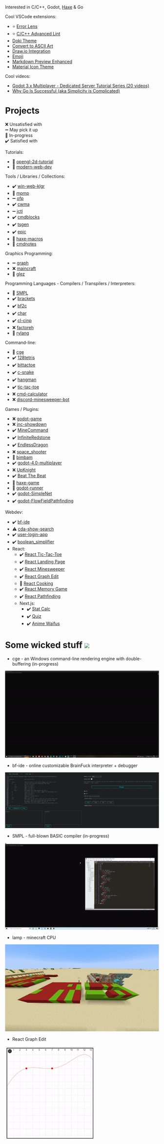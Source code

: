 Interested in C/C++, Godot, [Haxe](https://haxe.org/) & Go

Cool VSCode extensions:
- ⭐ [Error Lens](https://marketplace.visualstudio.com/items?itemName=usernamehw.errorlens)
- ⭐ [C/C++ Advanced Lint](https://marketplace.visualstudio.com/items?itemName=jbenden.c-cpp-flylint)
- [Doki Theme](https://marketplace.visualstudio.com/items?itemName=unthrottled.doki-theme)
- [Convert to ASCII Art](https://marketplace.visualstudio.com/items?itemName=BitBelt.converttoasciiart)
- [Draw.io Integration](https://marketplace.visualstudio.com/items?itemName=hediet.vscode-drawio)
- [Emoji](https://marketplace.visualstudio.com/items?itemName=Perkovec.emoji)
- [Markdown Preview Enhanced](https://marketplace.visualstudio.com/items?itemName=shd101wyy.markdown-preview-enhanced)
- [Material Icon Theme](https://marketplace.visualstudio.com/items?itemName=PKief.material-icon-theme)

Cool videos:
- [Godot 3.x Multiplayer - Dedicated Server Tutorial Series (20 videos)](https://www.youtube.com/watch?v=lnFN6YabFKg&list=PLZ-54sd-DMAKU8Neo5KsVmq8KtoDkfi4s)
- [Why Go Is Successful (aka Simplicity is Complicated)](https://www.youtube.com/watch?v=k9Zbuuo51go)

# Projects

❌ Unsatisfied with  
➖ May pick it up  
🚧 In-progress  
✔️ Satisfied with

Tutorials:
- 🚧 [opengl-2d-tutorial](https://www.github.com/kvbc/opengl-2d-tutorial)
- 🚧 [modern-web-dev](https://github.com/kvbc/modern-web-dev)

Tools / Libraries / Collections:
- ✔️ [win-web-klgr](https://www.github.com/kvbc/win-web-klgr)
- 🚧 [mpmp](https://www.github.com/kvbc/mpmp)
- ➖ [ofp](https://www.github.com/kvbc/ofp)
- ✔️ [cwma](https://www.github.com/kvbc/cwma)
- ➖ [jctl](https://www.github.com/kvbc/jctl)
- ✔️ [cmdblocks](https://www.github.com/kvbc/cmdblocks)
- ✔️ [tsgen](https://www.github.com/kvbc/tsgen)
- ✔️ [epic](https://www.github.com/kvbc/epic)
- 🚧 [haxe-macros](https://www.github.com/kvbc/haxe-macros)
- 🚧 [cmdnotes](https://github.com/kvbc/cmdnotes/)

Graphics Programming:
- ➖ [graph](https://www.github.com/kvbc/graph)
- ❌ [maincraft](https://www.github.com/kvbc/maincraft)
- 🚧 [glez](https://www.github.com/kvbc/glez)

Programming Languages - Compilers / Transpilers / Interpreters:
- 🚧 [SMPL](https://www.github.com/kvbc/smpl)
- ✔️ [brackets](https://www.github.com/kvbc/brackets) 
- ✔️ [bf2c](https://www.github.com/kvbc/bf2c)
- ✔️ [char](https://www.github.com/kvbc/char)
- ✔️ [cl-cinp](https://www.github.com/kvbc/cl-cinp)
- ❌ [factoreh](https://www.github.com/kvbc/factoreh)
- 🚧 [rylang](https://www.github.com/kvbc/rylang)

Command-line:
- 🚧 [cge](https://www.github.com/kvbc/cge)
- ✔️ [128tetris](https://www.github.com/kvbc/128tetris)
- ✔️ [bittactoe](https://www.github.com/kvbc/bittactoe)
- ✔️ [c-snake](https://www.github.com/kvbc/c-snake)
- ✔️ [hangman](https://www.github.com/kvbc/hangman)
- ✔️ [tic-tac-toe](https://www.github.com/kvbc/tic-tac-toe)
- ❌ [cmd-calculator](https://www.github.com/kvbc/cmd-calculator)
- ❌ [discord-minesweeper-bot](https://www.github.com/kvbc/discord-minesweeper-bot)

Games / Plugins:
- ❌ [godot-game](https://www.github.com/kvbc/godot-game)
- ❌ [jnc-showdown](https://www.github.com/kvbc/jnc-showdown)
- ✔️ [MineCommand](https://www.github.com/kvbc/MineCommand)
- ✔️ [InfiniteRedstone](https://www.github.com/kvbc/InfiniteRedstone)
- ✔️ [EndlessDragon](https://www.github.com/kvbc/EndlessDragon)
- ❌ [space_shooter](https://www.github.com/kvbc/space_shooter)
- 🚧 [bimbam](https://www.github.com/kvbc/bimbam)
- ✔️ [godot-4.0-multiplayer](https://github.com/kvbc/godot-4.0-multiplayer)
- ❌ [UpKnight](https://github.com/kvbc/upknight)
- ✔️ [Beat The Beat](https://github.com/kvbc/beat-the-beat)
- 🚧 [haxe-game](https://github.com/kvbc/haxe-game)
- 🚧 [godot-runner](https://github.com/kvbc/godot-runner)
- ✔️ [godot-SimpleNet](https://github.com/kvbc/godot-SimpleNet/)
- ✔️ [godot-FlowFieldPathfinding](https://github.com/kvbc/godot-FlowFieldPathfinding)

Webdev:
- ✔️ [bf-ide](https://www.github.com/kvbc/bf-ide)
- ⚠️ [cda-show-search](https://www.github.com/kvbc/cda-show-search)
- ✔️ [user-login-app](https://www.github.com/kvbc/user-login-app)
- ✔️ [boolean_simplifier](https://www.github.com/kvbc/boolean_simplifier)
- React:
  - ✔️ [React Tic-Tac-Toe](https://github.com/kvbc/react-tic-tac-toe)
  - ✔️ [React Landing Page](https://github.com/kvbc/react-landing-page/tree/main)
  - ✔️ [React Minesweeper](https://github.com/kvbc/react-minesweeper)
  - ✔️ [React Graph Edit](https://github.com/kvbc/react-graph-edit)
  - 🚧 [React Cooking](https://github.com/kvbc/react-cooking)
  - ✔️ [React Memory Game](https://github.com/kvbc/react-memory-game)
  - ✔️ [React Pathfinding](https://github.com/kvbc/react-pathfinding)
  - Next.js:
    - ✔️ [Stat Calc](https://github.com/kvbc/nextjs-statcalc)
    - ✔️ [Quiz](https://github.com/kvbc/nextjs-quiz)
    - ✔️ [Anime Waifus](https://github.com/kvbc/anime-waifus)  

# Some wicked stuff ![](https://cdn.frankerfacez.com/emoticon/457124/1)

- cge - an Windows command-line rendering engine with double-buffering (in-progress)

![](gif/cge.gif)

- bf-ide - online customizable BrainFuck interpreter + debugger

![](img/bf-ide.jpg)

- SMPL - full-blown BASIC compiler (in-progress)

![](gif/smpl.gif)

- lamp - minecraft CPU

![](gif/lamp.gif)

- React Graph Edit

![](https://raw.githubusercontent.com/kvbc/react-graph-edit/main/preview.gif)
